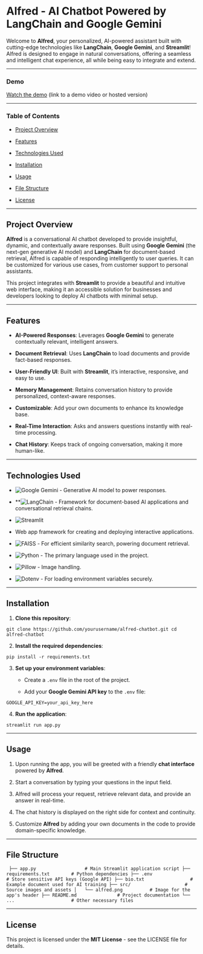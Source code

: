 **Alfred - AI Chatbot Powered by LangChain and Google Gemini**
==============================================================

Welcome to **Alfred**, your personalized, AI-powered assistant built with cutting-edge technologies like **LangChain**, **Google Gemini**, and **Streamlit**! Alfred is designed to engage in natural conversations, offering a seamless and intelligent chat experience, all while being easy to integrate and extend.

* * *

### **Demo**

[Watch the demo](#) (link to a demo video or hosted version)

* * *

### **Table of Contents**

*   [Project Overview](#project-overview)
    
*   [Features](#features)
    
*   [Technologies Used](#technologies-used)
    
*   [Installation](#installation)
    
*   [Usage](#usage)
    
*   [File Structure](#file-structure)
    
*   [License](#license)
    

* * *

**Project Overview**
--------------------

**Alfred** is a conversational AI chatbot developed to provide insightful, dynamic, and contextually aware responses. Built using **Google Gemini** (the next-gen generative AI model) and **LangChain** for document-based retrieval, Alfred is capable of responding intelligently to user queries. It can be customized for various use cases, from customer support to personal assistants.

This project integrates with **Streamlit** to provide a beautiful and intuitive web interface, making it an accessible solution for businesses and developers looking to deploy AI chatbots with minimal setup.

* * *

**Features**
------------

*   **AI-Powered Responses**: Leverages **Google Gemini** to generate contextually relevant, intelligent answers.
    
*   **Document Retrieval**: Uses **LangChain** to load documents and provide fact-based responses.
    
*   **User-Friendly UI**: Built with **Streamlit**, it’s interactive, responsive, and easy to use.
    
*   **Memory Management**: Retains conversation history to provide personalized, context-aware responses.
    
*   **Customizable**: Add your own documents to enhance its knowledge base.
    
*   **Real-Time Interaction**: Asks and answers questions instantly with real-time processing.
    
*   **Chat History**: Keeps track of ongoing conversation, making it more human-like.
    

* * *

**Technologies Used**
---------------------

*   ![Google Gemini](https://img.shields.io/badge/Google_Gemini-Generative_AI_model_to_power_responses-0C9C45?logo=google&logoColor=white) - Generative AI model to power responses.
    
*   **![LangChain](https://img.shields.io/badge/LangChain-Framework_for_document_based_AI_applications_and_conversational_retrieval_chains-2C2C2C?logo=python&logoColor=white) - Framework for document-based AI applications and conversational retrieval chains.
    
*   ![Streamlit](https://img.shields.io/badge/Streamlit-Web_app_framework_for_creating_and_deploying_interactive_applications-FF4B4B?logo=streamlit&logoColor=white)
 - Web app framework for creating and deploying interactive applications.
    
*   ![FAISS](https://img.shields.io/badge/FAISS-For_efficient_similarity_search_powering_document_retrieval-000000?logo=facebook&logoColor=white) - For efficient similarity search, powering document retrieval.
    
*   ![Python](https://img.shields.io/badge/Python-3.x-3776AB?logo=python&logoColor=white) - The primary language used in the project.
    
*   ![Pillow](https://img.shields.io/badge/Pillow-Image_handling-F1C232?logo=pillow&logoColor=white) - Image handling.
    
*   ![Dotenv](https://img.shields.io/badge/Dotenv-For_loading_environment_variables_securely-376B7D?logo=python&logoColor=white) - For loading environment variables securely.
    

* * *

**Installation**
----------------

1.  **Clone this repository**:

`git clone https://github.com/yourusername/alfred-chatbot.git
cd alfred-chatbot` 

2.  **Install the required dependencies**:
    
`pip install -r requirements.txt` 

3.  **Set up your environment variables**:
    
    *   Create a `.env` file in the root of the project.
        
    *   Add your **Google Gemini API key** to the `.env` file:
        

`GOOGLE_API_KEY=your_api_key_here` 

4.  **Run the application**:
    
`streamlit run app.py` 

* * *

**Usage**
---------

1.  Upon running the app, you will be greeted with a friendly **chat interface** powered by **Alfred**.
    
2.  Start a conversation by typing your questions in the input field.
    
3.  Alfred will process your request, retrieve relevant data, and provide an answer in real-time.
    
4.  The chat history is displayed on the right side for context and continuity.
    
5.  Customize **Alfred** by adding your own documents in the code to provide domain-specific knowledge.
    

* * *

**File Structure**
------------------

`
├── app.py                  # Main Streamlit application script
├── requirements.txt        # Python dependencies
├── .env                    # Store sensitive API keys (Google API)
├── bio.txt                 # Example document used for AI training
├── src/                    # Source images and assets
│   └── alfred.png          # Image for the app's header
├── README.md               # Project documentation
└── ...                     # Other necessary files` 

* * *

**License**
-----------

This project is licensed under the **MIT License** - see the LICENSE file for details.
